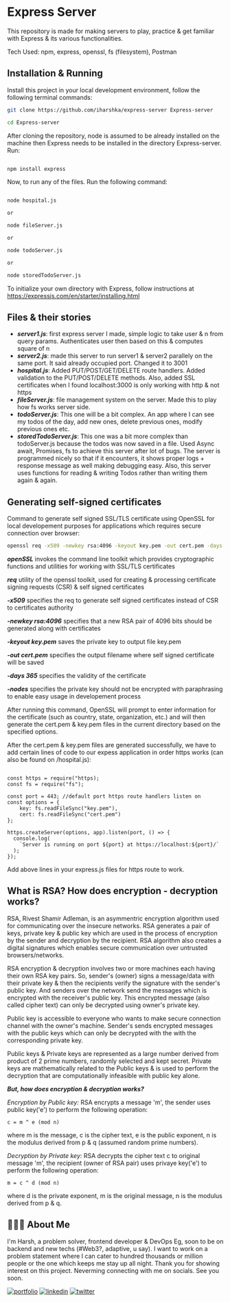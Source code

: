 # Express Server

This repository is made for making servers to play, practice & get familiar with Express & its various functionalities.

Tech Used: npm, express, openssl, fs (filesystem), Postman

## Installation & Running

Install this project in your local development environment, follow the following terminal commands:

```bash
git clone https://github.com/iharshka/express-server Express-server

cd Express-server

```

After cloning the repository, node is assumed to be already installed on the machine then Express needs to be installed in the directory Express-server. Run:

```bash

npm install express

```

Now, to run any of the files. Run the following command:

```bash

node hospital.js

or

node fileServer.js

or

node todoServer.js

or

node storedTodoServer.js

```

To initialize your own directory with Express, follow instructions at https://expressjs.com/en/starter/installing.html

## Files & their stories

- **_server1.js_**: first express server I made, simple logic to take user & n from query params. Authenticates user then based on this & computes square of n
- **_server2.js_**: made this server to run server1 & server2 parallely on the same port. It said already occupied port. Changed it to 3001
- **_hospital.js_**: Added PUT/POST/GET/DELETE route handlers. Added validation to the PUT/POST/DELETE methods. Also, added SSL certificates when I found localhost:3000 is only working with http & not https
- **_fileServer.js_**: file management system on the server. Made this to play how fs works server side.
- **_todoServer.js_**: This one will be a bit complex. An app where I can see my todos of the day, add new ones, delete previous ones, modify previous ones etc.
- **_storedTodoServer.js_**: This one was a bit more complex than todoServer.js because the todos was now saved in a file. Used Async await, Promises, fs to achieve this server after lot of bugs. The server is programmed nicely so that if it encounters, it shows proper logs + response message as well making debugging easy. Also, this server uses functions for reading & writing Todos rather than writing them again & again.

## Generating self-signed certificates

Command to generate self signed SSL/TLS certificate using OpenSSL for local developement purposes for applications which requires secure connection over browser:

```bash
openssl req -x509 -newkey rsa:4096 -keyout key.pem -out cert.pem -days 365 -nodes
```

**_openSSL_** invokes the command line toolkit which provides cryptographic functions and utilities for working with SSL/TLS certificates

**_req_** utility of the openssl toolkit, used for creating & processing certificate signing
requests (CSR) & self signed certificates

**_-x509_** specifies the req to generate self signed certificates instead of CSR to certificates authority

**_-newkey rsa:4096_** specifies that a new RSA pair of 4096 bits should be generated along with certificates

**_-keyout key.pem_** saves the private key to output file key.pem

**_-out cert.pem_** specifies the output filename where self signed certificate will be saved

**_-days 365_** specifies the validity of the certificate

**_-nodes_** specifies the private key should not be encrypted with paraphrasing to enable easy usage in developement process

After running this command, OpenSSL will prompt to enter information for the certificate (such as country, state, organization, etc.) and will then generate the cert.pem & key.pem files in the current directory based on the specified options.

After the cert.pem & key.pem files are generated successfully, we have to add certain lines of code to our expess application in order https works (can also be found on /hospital.js):

```

const https = require("https);
const fs = require("fs");

const port = 443; //default port https route handlers listen on
const options = {
    key: fs.readFileSync("key.pem"),
    cert: fs.readFileSync("cert.pem")
};

https.createServer(options, app).listen(port, () => {
  console.log(
    `Server is running on port ${port} at https://localhost:${port}/`
  );
});

```

Add above lines in your express.js files for https route to work.

## What is RSA? How does encryption - decryption works?

RSA, Rivest Shamir Adleman, is an asymmentric encryption algorithm used for communicating over the insecure networks. RSA generates a pair of keys, private key & public key which are used in the process of encryption by the sender and decryption by the recipient. RSA algorithm also creates a digital signatures which enables secure communication over untrusted browsers/networks.

RSA encryption & decryption involves two or more machines each having their own RSA key pairs. So, sender's (owner) signs a message/data with their private key & then the recipients verify the signature with the sender's public key. And senders over the network send the messages which is encrypted with the receiver's public key. This encrypted message (also called cipher text)
can only be decrypted using owner's private key.

Public key is accessible to everyone who wants to make secure connection channel with the owner's machine. Sender's sends encrypted messages with the public keys which can only be decrypted with the with the corresponding private key.

Public keys & Private keys are represented as a large number derived from product of 2 prime numbers, randomly selected and kept secret. Private keys are mathematically related to the Public keys & is used to perform the decryption that are computationally infeasible with public key alone.

**_But, how does encryption & decryption works?_**

_Encryption by Public key:_ RSA encrypts a message 'm', the sender uses public key('e') to perform the following operation:

```
c = m ^ e (mod n)
```

where m is the message, c is the cipher text, e is the public exponent, n is the modulus derived from p & q (assumed random prime numbers).

_Decryption by Private key:_ RSA decrypts the cipher text c to original message 'm', the recipient (owner of RSA pair) uses privaye key('e') to perform the following operation:

```
m = c ^ d (mod n)
```

where d is the private exponent, m is the original message, n is the modulus derived from p & q.

## 👨🏻‍🎓 About Me

I'm Harsh, a problem solver, frontend developer & DevOps Eg, soon to be on backend and new techs (#Web3?, adaptive, u say). I want to work on a problem statement where I can cater to hundred thousands or million people or the one which keeps me stay up all night. Thank you for showing interest on this project. Neverming connecting with me on socials. See you soon.

[![portfolio](https://img.shields.io/badge/my_portfolio-000?style=for-the-badge&logo=ko-fi&logoColor=white)](https://iharshka.me/)
[![linkedin](https://img.shields.io/badge/linkedin-0A66C2?style=for-the-badge&logo=linkedin&logoColor=white)](https://www.linkedin.com/in/iharshka)
[![twitter](https://img.shields.io/badge/twitter-1DA1F2?style=for-the-badge&logo=twitter&logoColor=white)](https://twitter.com/iharshka)
